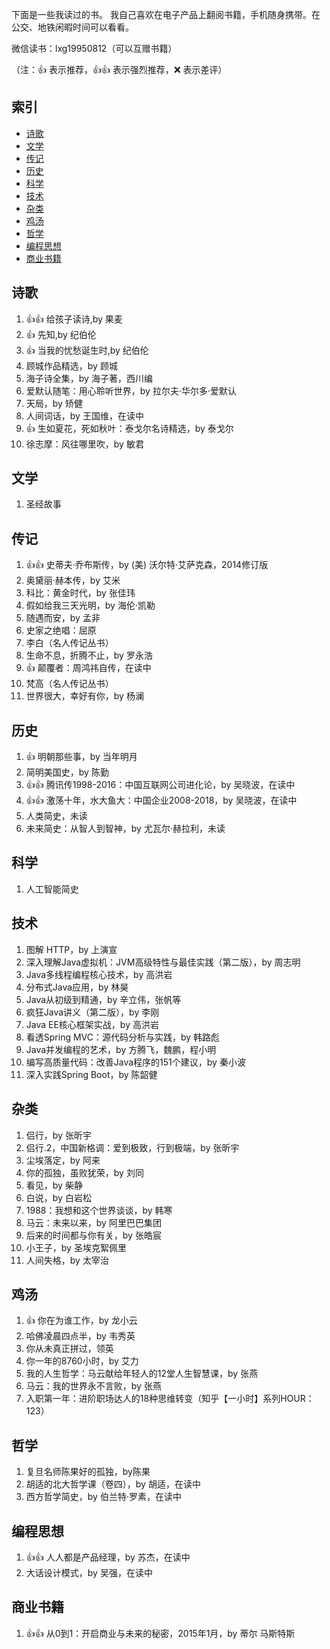 下面是一些我读过的书。
我自己喜欢在电子产品上翻阅书籍，手机随身携带。在公交、地铁闲暇时间可以看看。

微信读书：lxg19950812（可以互赠书籍）

（注：:+1: 表示推荐，:+1::+1: 表示强烈推荐，:x: 表示差评）

## 索引

- [诗歌](#诗歌)
- [文学](#文学)
- [传记](#传记)
- [历史](#历史)
- [科学](#科学)
- [技术](#技术)
- [杂类](#杂类)
- [鸡汤](#鸡汤)
- [哲学](#哲学)
- [编程思想](#编程思想)
- [商业书籍](#商业书籍)

## 诗歌

1. :+1::+1: 给孩子读诗,by 果麦 
1. :+1: 先知,by 纪伯伦
1. :+1: 当我的忧愁诞生时,by 纪伯伦
1. 顾城作品精选，by 顾城
1. 海子诗全集，by 海子著，西川编
1. 爱默认随笔：用心聆听世界，by 拉尔夫·华尔多·爱默认
1. 天局，by 矫健
1. 人间词话，by 王国维，在读中
1. :+1: 生如夏花，死如秋叶：泰戈尔名诗精选，by 泰戈尔
1. 徐志摩：风往哪里吹，by 敏君
 
## 文学

1. 圣经故事

## 传记

1. :+1::+1: 史蒂夫·乔布斯传，by (美) 沃尔特·艾萨克森，2014修订版
1. 奥黛丽·赫本传，by 艾米
1. 科比：黄金时代，by 张佳玮
1. 假如给我三天光明，by 海伦·凯勒
1. 随遇而安，by 孟非
1. 史家之绝唱：屈原
1. 李白（名人传记丛书）
1. 生命不息，折腾不止，by 罗永浩
1. :+1: 颠覆者：周鸿祎自传，在读中
1. 梵高（名人传记丛书）
1. 世界很大，幸好有你，by 杨澜


## 历史

1. :+1: 明朝那些事，by 当年明月
1. 简明美国史，by 陈勤
1. :+1::+1: 腾讯传1998-2016：中国互联网公司进化论，by 吴晓波，在读中
1. :+1::+1: 激荡十年，水大鱼大：中国企业2008-2018，by 吴晓波，在读中
1. 人类简史，未读
1. 未来简史：从智人到智神，by 尤瓦尔·赫拉利，未读

## 科学

1. 人工智能简史

## 技术

1. 图解 HTTP，by 上演宣
1. 深入理解Java虚拟机：JVM高级特性与最佳实践（第二版），by 周志明
1. Java多线程编程核心技术，by 高洪岩
1. 分布式Java应用，by 林昊
1. Java从初级到精通，by 辛立伟，张帆等
1. 疯狂Java讲义（第二版），by 李刚
1. Java EE核心框架实战，by 高洪岩
1. 看透Spring MVC：源代码分析与实践，by 韩路彪
1. Java并发编程的艺术，by 方腾飞，魏鹏，程小明
1. 编写高质量代码：改善Java程序的151个建议，by 秦小波
1. 深入实践Spring Boot，by 陈韶健

## 杂类

1. 侣行，by 张昕宇
1. 侣行.2，中国新格调：爱到极致，行到极端，by 张昕宇
1. 尘埃落定，by 阿来
1. 你的孤独，虽败犹荣，by 刘同
1. 看见，by 柴静
1. 白说，by 白岩松
1. 1988：我想和这个世界谈谈，by 韩寒
1. 马云：未来以来，by 阿里巴巴集团
1. 后来的时间都与你有关，by 张皓宸
1. 小王子，by 圣埃克絮佩里
1. 人间失格，by 太宰治

## 鸡汤

1. :+1: 你在为谁工作，by 龙小云
1. 哈佛凌晨四点半，by 韦秀英
1. 你从未真正拼过，领英
1. 你一年的8760小时，by 艾力
1. 我的人生哲学：马云献给年轻人的12堂人生智慧课，by 张燕
1. 马云：我的世界永不言败，by 张燕
1. 入职第一年：进阶职场达人的18种思维转变（知乎【一小时】系列HOUR：123）

## 哲学

1. 复旦名师陈果好的孤独，by陈果
1. 胡适的北大哲学课（卷四），by 胡适，在读中
1. 西方哲学简史，by 伯兰特·罗素，在读中

## 编程思想

1. :+1::+1: 人人都是产品经理，by 苏杰，在读中
1. 大话设计模式，by 吴强，在读中

## 商业书籍

1. :+1::+1: 从0到1：开启商业与未来的秘密，2015年1月，by 蒂尔 马斯特斯